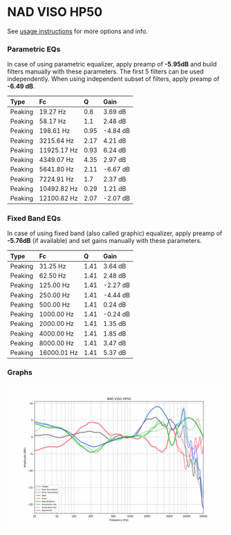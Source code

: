 # NAD VISO HP50
See [usage instructions](https://github.com/jaakkopasanen/AutoEq#usage) for more options and info.

### Parametric EQs
In case of using parametric equalizer, apply preamp of **-5.95dB** and build filters manually
with these parameters. The first 5 filters can be used independently.
When using independent subset of filters, apply preamp of **-6.49 dB**.

| Type    | Fc          |    Q | Gain     |
|:--------|:------------|:-----|:---------|
| Peaking | 19.27 Hz    | 0.8  | 3.69 dB  |
| Peaking | 58.17 Hz    | 1.1  | 2.48 dB  |
| Peaking | 198.61 Hz   | 0.95 | -4.84 dB |
| Peaking | 3215.64 Hz  | 2.17 | 4.21 dB  |
| Peaking | 11925.17 Hz | 0.93 | 6.24 dB  |
| Peaking | 4349.07 Hz  | 4.35 | 2.97 dB  |
| Peaking | 5641.80 Hz  | 2.11 | -6.67 dB |
| Peaking | 7224.91 Hz  | 1.7  | 2.37 dB  |
| Peaking | 10492.82 Hz | 0.29 | 1.21 dB  |
| Peaking | 12100.82 Hz | 2.07 | -2.07 dB |

### Fixed Band EQs
In case of using fixed band (also called graphic) equalizer, apply preamp of **-5.76dB**
(if available) and set gains manually with these parameters.

| Type    | Fc          |    Q | Gain     |
|:--------|:------------|:-----|:---------|
| Peaking | 31.25 Hz    | 1.41 | 3.64 dB  |
| Peaking | 62.50 Hz    | 1.41 | 2.48 dB  |
| Peaking | 125.00 Hz   | 1.41 | -2.27 dB |
| Peaking | 250.00 Hz   | 1.41 | -4.44 dB |
| Peaking | 500.00 Hz   | 1.41 | 0.24 dB  |
| Peaking | 1000.00 Hz  | 1.41 | -0.24 dB |
| Peaking | 2000.00 Hz  | 1.41 | 1.35 dB  |
| Peaking | 4000.00 Hz  | 1.41 | 1.85 dB  |
| Peaking | 8000.00 Hz  | 1.41 | 3.47 dB  |
| Peaking | 16000.01 Hz | 1.41 | 5.37 dB  |

### Graphs
![](./NAD%20VISO%20HP50.png)